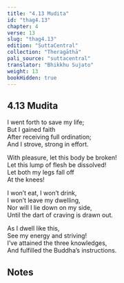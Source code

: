 ```yaml
---
title: "4.13 Mudita"
id: "thag4.13"
chapter: 4
verse: 13
slug: "thag4.13"
edition: "SuttaCentral"
collection: "Theragāthā"
pali_source: "suttacentral"
translator: "Bhikkhu Sujato"
weight: 13
bookHidden: true
---
```


## 4.13 Mudita  


I went forth to save my life;  
But I gained faith  
After receiving full ordination;  
And I strove, strong in effort.  

With pleasure, let this body be broken!  
Let this lump of flesh be dissolved!  
Let both my legs fall off  
At the knees!  

I won’t eat, I won’t drink,  
I won’t leave my dwelling,  
Nor will I lie down on my side,  
Until the dart of craving is drawn out.  

As I dwell like this,  
See my energy and striving!  
I’ve attained the three knowledges,  
And fulfilled the Buddha’s instructions.

## Notes